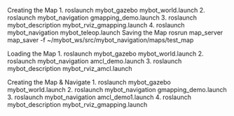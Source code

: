 Creating the Map
	1. roslaunch mybot_gazebo mybot_world.launch
	2. roslaunch mybot_navigation gmapping_demo.launch
	3. roslaunch mybot_description mybot_rviz_gmapping.launch
	4. roslaunch mybot_navigation mybot_teleop.launch
Saving the Map
	rosrun map_server map_saver -f ~/mybot_ws/src/mybot_navigation/maps/test_map

Loading the Map
	1. roslaunch mybot_gazebo mybot_world.launch
	2. roslaunch mybot_navigation amcl_demo.launch
	3. roslaunch mybot_description mybot_rviz_amcl.launch



Creating the Map & Navigate
	1. roslaunch mybot_gazebo mybot_world.launch
	2. roslaunch mybot_navigation gmapping_demo.launch
	3. roslaunch mybot_navigation amcl_demo1.launch
	4. roslaunch mybot_description mybot_rviz_gmapping.launch